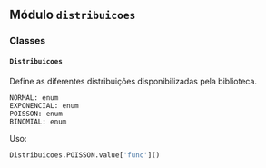 ## Módulo `distribuicoes`

### Classes

#### `Distribuicoes`
Define as diferentes distribuições disponibilizadas pela biblioteca.
```
NORMAL: enum
EXPONENCIAL: enum
POISSON: enum
BINOMIAL: enum
```

Uso: 
```python
Distribuicoes.POISSON.value['func']()
```